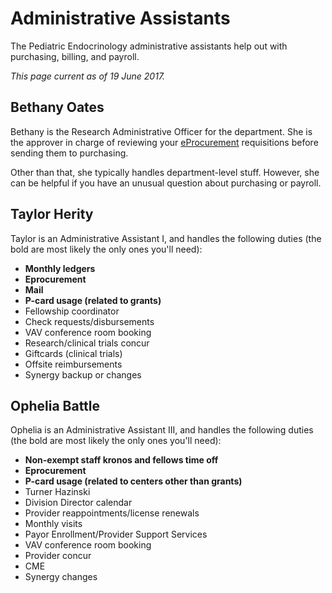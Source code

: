 # Administrative Assistants

The Pediatric Endocrinology administrative assistants help out with purchasing, billing, and payroll.

_This page current as of 19 June 2017._

## Bethany Oates

Bethany is the Research Administrative Officer for the department. She is the approver in charge of reviewing your [eProcurement](eprocurement.md) requisitions before sending them to purchasing.

Other than that, she typically handles department-level stuff. However, she can be helpful if you have an unusual question about purchasing or payroll.

## Taylor Herity

Taylor is an Administrative Assistant I, and handles the following duties \(the bold are most likely the only ones you'll need\):

- **Monthly ledgers**
- **Eprocurement**
- **Mail**
- **P-card usage \(related to grants\)**
- Fellowship coordinator
- Check requests/disbursements
- VAV conference room booking
- Research/clinical trials concur
- Giftcards \(clinical trials\)
- Offsite reimbursements
- Synergy backup or changes

## Ophelia Battle

Ophelia is an Administrative Assistant III, and handles the following duties \(the bold are most likely the only ones you'll need\):

- **Non-exempt staff kronos and fellows time off**
- **Eprocurement**
- **P-card usage \(related to centers other than grants\)**
- Turner Hazinski
- Division Director calendar
- Provider reappointments/license renewals
- Monthly visits
- Payor Enrollment/Provider Support Services
- VAV conference room booking
- Provider concur
- CME
- Synergy changes
